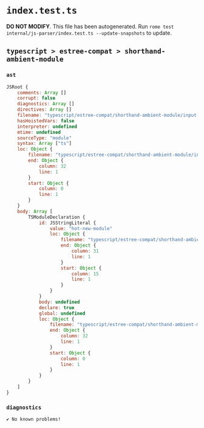 # `index.test.ts`

**DO NOT MODIFY**. This file has been autogenerated. Run `rome test internal/js-parser/index.test.ts --update-snapshots` to update.

## `typescript > estree-compat > shorthand-ambient-module`

### `ast`

```javascript
JSRoot {
	comments: Array []
	corrupt: false
	diagnostics: Array []
	directives: Array []
	filename: "typescript/estree-compat/shorthand-ambient-module/input.ts"
	hasHoistedVars: false
	interpreter: undefined
	mtime: undefined
	sourceType: "module"
	syntax: Array ["ts"]
	loc: Object {
		filename: "typescript/estree-compat/shorthand-ambient-module/input.ts"
		end: Object {
			column: 32
			line: 1
		}
		start: Object {
			column: 0
			line: 1
		}
	}
	body: Array [
		TSModuleDeclaration {
			id: JSStringLiteral {
				value: "hot-new-module"
				loc: Object {
					filename: "typescript/estree-compat/shorthand-ambient-module/input.ts"
					end: Object {
						column: 31
						line: 1
					}
					start: Object {
						column: 15
						line: 1
					}
				}
			}
			body: undefined
			declare: true
			global: undefined
			loc: Object {
				filename: "typescript/estree-compat/shorthand-ambient-module/input.ts"
				end: Object {
					column: 32
					line: 1
				}
				start: Object {
					column: 0
					line: 1
				}
			}
		}
	]
}
```

### `diagnostics`

```
✔ No known problems!

```
